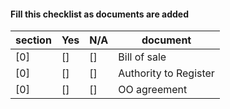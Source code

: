 #### Fill this checklist as documents are added

| section | Yes | N/A | document |
| --- | --- | --- | --- |
| [0] | [] | [] | Bill of sale |
| [0] | [] | [] | Authority to Register | |
| [0] | [] | [] | OO agreement |


